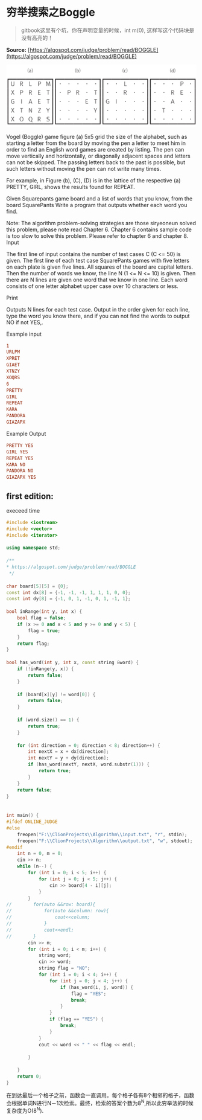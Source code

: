 # 穷举搜索之Boggle
> gitbook这里有个坑，你在声明变量的时候，int m(0), 这样写这个代码块是没有高亮的！

**Source:** [https://algospot.com/judge/problem/read/BOGGLE](https://algospot.com/judge/problem/read/BOGGLE)

![](boggle.png)

Vogel (Boggle) game figure (a) 5x5 grid the size of the alphabet, such as
starting a letter from the board by moving the pen a letter to meet him in order to find an English word games are created by listing. The pen can move vertically and horizontally, or diagonally adjacent spaces and letters can not be skipped. The passing letters back to the past is possible, but such letters without moving the pen can not write many times.

For example, in Figure (b), (C), (D) is in the lattice of the respective (a) PRETTY, GIRL, shows the results found for REPEAT.

Given Squarepants game board and a list of words that you know, from the board SquarePants Write a program that outputs whether each word you find.

Note: The algorithm problem-solving strategies are those siryeoneun solved this problem, please note read Chapter 6. Chapter 6 contains sample code is too slow to solve this problem. Please refer to chapter 6 and chapter 8.
Input

The first line of input contains the number of test cases C (C <= 50) is given. The first line of each test case SquarePants games with five letters on each plate is given five lines. All squares of the board are capital letters.
Then the number of words we know, the line N (1 <= N <= 10) is given. Then there are N lines are given one word that we know in one line. Each word consists of one letter alphabet upper case over 10 characters or less.

Print

Outputs N lines for each test case. Output in the order given for each line, type the word you know there, and if you can not find the words to output NO if not YES,.

Example input

```ini
1
URLPM
XPRET
GIAET
XTNZY
XOQRS
6
PRETTY
GIRL
REPEAT
KARA
PANDORA
GIAZAPX
```

Example Output

```ini
PRETTY YES
GIRL YES
REPEAT YES
KARA NO
PANDORA NO
GIAZAPX YES
```


## first edition:
execeed time




```c++
#include <iostream>
#include <vector>
#include <iterator>

using namespace std;

/**
* https://algospot.com/judge/problem/read/BOGGLE
 */

char board[5][5] = {0};
const int dx[8] = {-1, -1, -1, 1, 1, 1, 0, 0};
const int dy[8] = {-1, 0, 1, -1, 0, 1, -1, 1};

bool inRange(int y, int x) {
    bool flag = false;
    if (x >= 0 and x < 5 and y >= 0 and y < 5) {
        flag = true;
    }
    return flag;
}

bool has_word(int y, int x, const string &word) {
    if (!inRange(y, x)) {
        return false;
    }

    if (board[x][y] != word[0]) {
        return false;
    }

    if (word.size() == 1) {
        return true;
    }

    for (int direction = 0; direction < 8; direction++) {
        int nextX = x + dx[direction];
        int nextY = y + dy[direction];
        if (has_word(nextY, nextX, word.substr(1))) {
            return true;
        }
    }
    return false;
}


int main() {
#ifdef ONLINE_JUDGE
#else
    freopen("F:\\ClionProjects\\Algorithm\\input.txt", "r", stdin);
    freopen("F:\\ClionProjects\\Algorithm\\output.txt", "w", stdout);
#endif
    int n = 0, m = 0;
    cin >> n;
    while (n--) {
        for (int i = 0; i < 5; i++) {
            for (int j = 0; j < 5; j++) {
                cin >> board[4 - i][j];
            }
        }
//        for(auto &&row: board){
//            for(auto &&column: row){
//                cout<<column;
//            }
//            cout<<endl;
//        }
        cin >> m;
        for (int i = 0; i < m; i++) {
            string word;
            cin >> word;
            string flag = "NO";
            for (int i = 0; i < 4; i++) {
                for (int j = 0; j < 4; j++) {
                    if (has_word(i, j, word)) {
                        flag = "YES";
                        break;
                    }
                }
                if (flag == "YES") {
                    break;
                }
            }
            cout << word << " " << flag << endl;

        }

    }
    return 0;
}
```

在到达最后一个格子之前，函数会一直调用。每个格子各有8个相邻的格子，函数会根据单词N进行N－1次检索。最终，检索的答案个数为8<sup>N</sup>,所以此穷举法的时候复杂度为O(8<sup>N</sup>).
